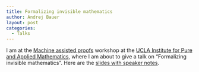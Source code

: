 ```yaml
---
title: Formalizing invisible mathematics
author: Andrej Bauer
layout: post
categories:
  - Talks
---
```


I am at the [Machine assisted proofs](http://www.ipam.ucla.edu/programs/workshops/machine-assisted-proofs/) workshop at the [UCLA Institute for Pure and Applied Mathematics](http://www.ipam.ucla.edu), where I am about to give a talk on “Formalizing invisible mathematics”. Here are the [slides with speaker notes](./asset/data/formalizing-invisible-mathematics.pdf).



